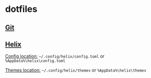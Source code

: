 # dotfiles

## [Git](https://git-scm.com/)

## [Helix](https://helix-editor.com/)

[Config location:](https://docs.helix-editor.com/configuration.html) `~/.config/helix/config.toml` or `%AppData%\helix\config.toml`

[Themes location:](https://docs.helix-editor.com/themes.html) `~/.config/helix/themes` or `%AppData%\helix\themes`
